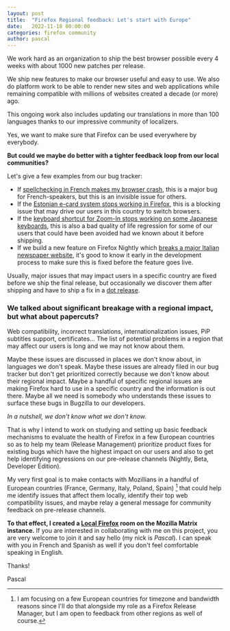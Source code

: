 ```yaml
---
layout: post
title:  "Firefox Regional feedback: Let's start with Europe"
date:   2022-11-18 00:00:00
categories: firefox community
author: pascal
---
```


We work hard as an organization to ship the best browser possible every 4 weeks with about 1000 new patches per release.

We ship new features to make our browser useful and easy to use. We also do platform work to be able to render new sites and web applications while remaining compatible with millions of websites created a decade (or more) ago.

This ongoing work also includes updating our translations in more than 100 languages thanks to our impressive community of localizers.

Yes, we want to make sure that Firefox can be used everywhere by everybody.

**But could we maybe do better with a tighter feedback loop from our local communities?**

Let's give a few examples from our bug tracker:
* If [spellchecking in French makes my browser crash](https://bugzilla.mozilla.org/show_bug.cgi?id=1729232), this is a major bug for French-speakers, but this is an invisible issue for others.
* If the [Estonian e-card system stops working in Firefox](https://bugzilla.mozilla.org/show_bug.cgi?id=1636100), this is a blocking issue that may drive our users in this country to switch browsers.
* If the [keyboard shortcut for Zoom-In stops working on some Japanese keyboards](https://bugzilla.mozilla.org/show_bug.cgi?id=1661895), this is also a bad quality of life regression for some of our users that could have been avoided had we known about it before shipping.
* If we build a new feature on Firefox Nightly which [breaks a major Italian newspaper website](https://bugzilla.mozilla.org/show_bug.cgi?id=1798112), it's good to know it early in the development process to make sure this is fixed before the feature goes live.

Usually, major issues that may impact users in a specific country are fixed before we ship the final release, but occasionally we discover them after shipping and have to ship a fix in a [dot release](https://wiki.mozilla.org/Release_Management/Glossary#Dot_release).

### We talked about significant breakage with a regional impact, but what about papercuts?

Web compatibility, incorrect translations, internationalization issues, PiP subtitles support, certificates… The list of potential problems in a region that may affect our users is long and we may not know about them.

Maybe these issues are discussed in places we don't know about, in languages we don't speak. Maybe these issues are already filed in our bug tracker but don't get prioritized correctly because we don't know about their regional impact. Maybe a handful of specific regional issues are making Firefox hard to use in a specific country and the information is out there. Maybe all we need is somebody who understands these issues to surface these bugs in Bugzilla to our developers.

_In a nutshell, we don't know what we don't know._

That is why I intend to work on studying and setting up basic feedback mechanisms to evaluate the health of Firefox in a few European countries so as to help my team (Release Management) prioritize product fixes for existing bugs which have the highest impact on our users and also to get help identifying regressions on our pre-release channels (Nightly, Beta, Developer Edition).

My very first goal is to make contacts with Mozillians in a handful of European countries (France, Germany, Italy, Poland, Spain) [^1] that could help me identify issues that affect them locally, identify their top web compatibility issues, and maybe relay a general message for community feedback on pre-release channels.

**To that effect, I created a [Local Firefox](https://matrix.to/#/#local-firefox:mozilla.org) room on the Mozilla Matrix instance.**
If you are interested in collaborating with me on this project, you are very welcome to join it and say hello (my nick is _Pascal_). I can speak with you in French and Spanish as well if you don't feel comfortable speaking in English.

Thanks!

Pascal

[^1]: I am focusing on a few European countries for timezone and bandwidth reasons since I'll do that alongside my role as a Firefox Release Manager, but I am open to feedback from other regions as well of course.
